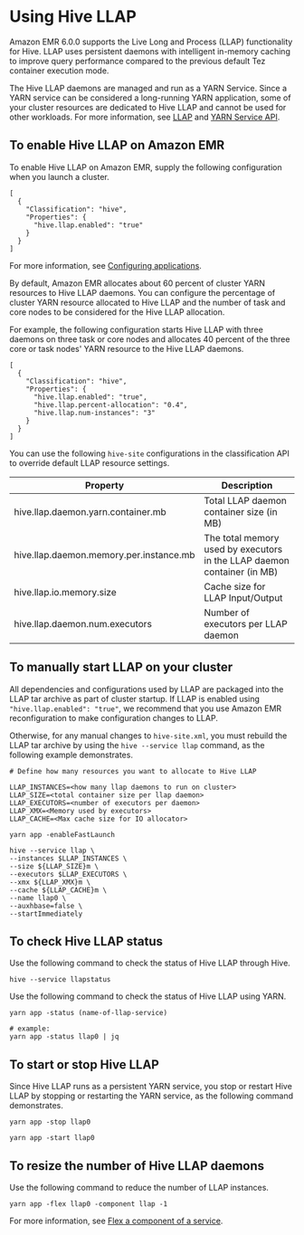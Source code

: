 # Using Hive LLAP<a name="emr-hive-llap"></a>

Amazon EMR 6\.0\.0 supports the Live Long and Process \(LLAP\) functionality for Hive\. LLAP uses persistent daemons with intelligent in\-memory caching to improve query performance compared to the previous default Tez container execution mode\.

The Hive LLAP daemons are managed and run as a YARN Service\. Since a YARN service can be considered a long\-running YARN application, some of your cluster resources are dedicated to Hive LLAP and cannot be used for other workloads\. For more information, see [LLAP](https://cwiki.apache.org/confluence/display/Hive/LLAP) and [YARN Service API](https://hadoop.apache.org/docs/r3.2.1/hadoop-yarn/hadoop-yarn-site/yarn-service/YarnServiceAPI.html)\.

## To enable Hive LLAP on Amazon EMR<a name="emr-llap-enable"></a>

To enable Hive LLAP on Amazon EMR, supply the following configuration when you launch a cluster\. 

```
[
  {
    "Classification": "hive",
    "Properties": {
      "hive.llap.enabled": "true"
    }
  }
]
```

For more information, see [Configuring applications](https://docs.aws.amazon.com/emr/latest/ReleaseGuide/emr-configure-apps.html)\.

By default, Amazon EMR allocates about 60 percent of cluster YARN resources to Hive LLAP daemons\. You can configure the percentage of cluster YARN resource allocated to Hive LLAP and the number of task and core nodes to be considered for the Hive LLAP allocation\.

For example, the following configuration starts Hive LLAP with three daemons on three task or core nodes and allocates 40 percent of the three core or task nodes' YARN resource to the Hive LLAP daemons\.

```
[
  {
    "Classification": "hive",
    "Properties": {
      "hive.llap.enabled": "true",
      "hive.llap.percent-allocation": "0.4",
      "hive.llap.num-instances": "3"
    }
  }
]
```

You can use the following `hive-site` configurations in the classification API to override default LLAP resource settings\.


| Property | Description | 
| --- | --- | 
| hive\.llap\.daemon\.yarn\.container\.mb | Total LLAP daemon container size \(in MB\) | 
| hive\.llap\.daemon\.memory\.per\.instance\.mb |  The total memory used by executors in the LLAP daemon container \(in MB\)  | 
| hive\.llap\.io\.memory\.size |  Cache size for LLAP Input/Output  | 
| hive\.llap\.daemon\.num\.executors |  Number of executors per LLAP daemon  | 

## To manually start LLAP on your cluster<a name="emr-llap-manually"></a>

All dependencies and configurations used by LLAP are packaged into the LLAP tar archive as part of cluster startup\. If LLAP is enabled using `"hive.llap.enabled": "true"`, we recommend that you use Amazon EMR reconfiguration to make configuration changes to LLAP\.

Otherwise, for any manual changes to `hive-site.xml`, you must rebuild the LLAP tar archive by using the `hive --service llap` command, as the following example demonstrates\. 

```
# Define how many resources you want to allocate to Hive LLAP

LLAP_INSTANCES=<how many llap daemons to run on cluster>
LLAP_SIZE=<total container size per llap daemon>
LLAP_EXECUTORS=<number of executors per daemon>
LLAP_XMX=<Memory used by executors>
LLAP_CACHE=<Max cache size for IO allocator>

yarn app -enableFastLaunch

hive --service llap \
--instances $LLAP_INSTANCES \
--size ${LLAP_SIZE}m \
--executors $LLAP_EXECUTORS \
--xmx ${LLAP_XMX}m \
--cache ${LLAP_CACHE}m \
--name llap0 \
--auxhbase=false \
--startImmediately
```

## To check Hive LLAP status<a name="emr-llap-check"></a>

Use the following command to check the status of Hive LLAP through Hive\.

```
hive --service llapstatus
```

Use the following command to check the status of Hive LLAP using YARN\.

```
yarn app -status (name-of-llap-service)

# example: 
yarn app -status llap0 | jq
```

## To start or stop Hive LLAP<a name="emr-llap-start"></a>

Since Hive LLAP runs as a persistent YARN service, you stop or restart Hive LLAP by stopping or restarting the YARN service, as the following command demonstrates\. 

```
yarn app -stop llap0

yarn app -start llap0
```

## To resize the number of Hive LLAP daemons<a name="emr-llap-resize"></a>

Use the following command to reduce the number of LLAP instances\. 

```
yarn app -flex llap0 -component llap -1
```

For more information, see [Flex a component of a service](https://hadoop.apache.org/docs/r3.2.1/hadoop-yarn/hadoop-yarn-site/yarn-service/QuickStart.html#Flex_a_component_of_a_service)\. 
